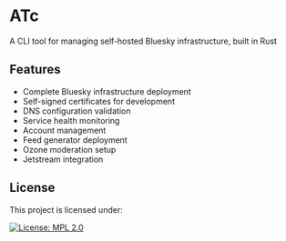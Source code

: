 # ATc

A CLI tool for managing self-hosted Bluesky infrastructure, built in Rust

## Features

- Complete Bluesky infrastructure deployment
- Self-signed certificates for development
- DNS configuration validation
- Service health monitoring
- Account management
- Feed generator deployment
- Ozone moderation setup
- Jetstream integration

## License

This project is licensed under:

[![License: MPL 2.0](https://img.shields.io/badge/License-MPL%202.0-brightgreen.svg)](LICENSE)
